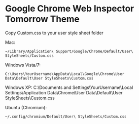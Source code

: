 # Google Chrome Web Inspector Tomorrow Theme

Copy Custom.css to your user style sheet folder

Mac: 

    ~/Library/Application\ Support/Google/Chrome/Default/User\ StyleSheets/Custom.css

Windows Vista/7: 

    C:\Users\YourUsername\AppData\Local\Google\Chrome\User Data\Default\User StyleSheets\Custom.css

Windows XP:
    C:\Documents and Settings\YourUsername\Local Settings\Application Data\Chrome\User Data\Default\User StyleSheets\Custom.css

Ubuntu (Chromium): 

    ~/.config/chromium/Default/User\ StyleSheets/Custom.css
